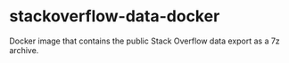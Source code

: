 # stackoverflow-data-docker
Docker image that contains the public Stack Overflow data export as a 7z archive.
